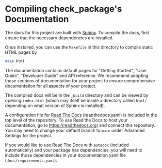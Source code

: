 # Compiling check_package's Documentation

The docs for this project are built with [Sphinx](http://www.sphinx-doc.org/en/master/).
To compile the docs, first ensure that the necessary dependencies are installed.



Once installed, you can use the `Makefile` in this directory to compile static HTML pages by
```bash
make html
```

The documentation contains default pages for "Getting Started", "User Guide", "Developer Guide" and API reference. 
We recommend adopting these sections of documentation for your project to ensure comprehensive documentation for all aspects of your project.

The compiled docs will be in the `_build` directory and can be viewed by opening `index.html` (which may itself 
be inside a directory called `html/` depending on what version of Sphinx is installed).


A configuration file for [Read The Docs](https://readthedocs.org/) (readthedocs.yaml) is included in the top level of the repository. To use Read the Docs to host your documentation, go to https://readthedocs.org/ and connect this repository. You may need to change your default branch to `main` under Advanced Settings for the project.

If you would like to use Read The Docs with `autodoc` (included automatically) and your package has dependencies, you will need to include those dependencies in your documentation yaml file (`docs/requirements.yaml`).

